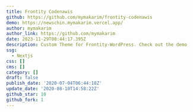 ```yaml
---
title: Frontity Codenawis
github: https://github.com/mymakarim/frontity-codenawis
demo: https://newschin.mymakarim.vercel.app/
author: mymakarim
author_link: https://github.com/mymakarim
date: 2023-11-29T08:44:17.395Z
description: Custom Theme for Frontity-WordPress. Check out the demo
ssg:
  - Nextjs
css: []
cms: []
category: []
draft: false
publish_date: '2020-07-04T06:44:18Z'
update_date: '2020-08-10T14:58:22Z'
github_star: 10
github_fork: 1
---
```

